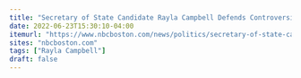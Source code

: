 ```yaml
---
title: "Secretary of State Candidate Rayla Campbell Defends Controversial School Remarks"
date: 2022-06-23T15:30:10-04:00
itemurl: "https://www.nbcboston.com/news/politics/secretary-of-state-candidate-rayla-campbell-defends-controversial-school-remarks/2754240/"
sites: "nbcboston.com"
tags: ["Rayla Campbell"]
draft: false
---
```


